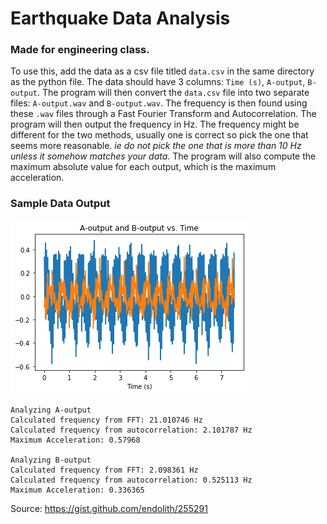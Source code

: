 # Earthquake Data Analysis

### Made for engineering class.

To use this, add the data as a csv file titled `data.csv` in the same directory as the python file. The data should have 3 columns: `Time (s)`, `A-output`, `B-output`. The program will then convert the `data.csv` file into two separate files: `A-output.wav` and `B-output.wav`. The frequency is then found using these `.wav` files through a Fast Fourier Transform and Autocorrelation. The program will then output the frequency in Hz. The frequency might be different for the two methods, usually one is correct so pick the one that seems more reasonable. _ie do not pick the one that is more than 10 Hz unless it somehow matches your data_. The program will also compute the maximum absolute value for each output, which is the maximum acceleration.

### Sample Data Output

![Graph Image](imgs/graph.png)

    Analyzing A-output
    Calculated frequency from FFT: 21.010746 Hz
    Calculated frequency from autocorrelation: 2.101787 Hz
    Maximum Acceleration: 0.57968

    Analyzing B-output
    Calculated frequency from FFT: 2.098361 Hz
    Calculated frequency from autocorrelation: 0.525113 Hz
    Maximum Acceleration: 0.336365

Source: https://gist.github.com/endolith/255291
